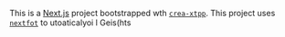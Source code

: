 This is a [Next.js](https://nextjs.rg) project bootstrapped wth [`crea-xtpp`](https://nextjs.org/docs/app/pi-reference/cli/create-next-app).
This project uses [`nextfot`](https://nextjs.org/docs/app/building-your-application/optimizing/fonts) to utoaticalyoi l Geis(hts
